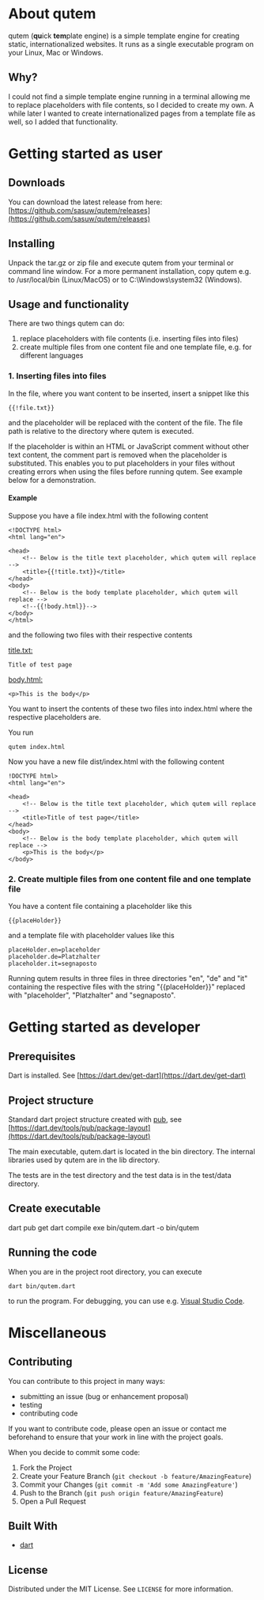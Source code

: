<!-- ABOUT THE PROJECT -->
# About qutem

qutem (**qu**ick **tem**plate engine) is a simple template engine for creating static, internationalized websites. It runs as a single executable program on your Linux, Mac or Windows.

## Why?

I could not find a simple template engine running in a terminal allowing me to replace placeholders with file contents, so I decided to create my own. A while later I wanted to create internationalized pages from a template file as well, so I added that functionality.

# Getting started as user

## Downloads

You can download the latest release from here: [https://github.com/sasuw/qutem/releases](https://github.com/sasuw/qutem/releases)

## Installing

Unpack the tar.gz or zip file and execute qutem from your terminal or command line window. For a more permanent installation, copy qutem e.g. to /usr/local/bin (Linux/MacOS) or to C:\Windows\system32 (Windows).

## Usage and functionality

There are two things qutem can do:  
 1. replace placeholders with file contents (i.e. inserting files into files)  
 2. create multiple files from one content file and one template file, e.g. for different languages

### 1. Inserting files into files

In the file, where you want content to be inserted, insert a snippet like this

    {{!file.txt}}

and the placeholder will be replaced with the content of the file. The file path is relative to the directory where qutem is executed. 

If the placeholder is within an HTML or JavaScript comment without other text content, the comment part is removed when the placeholder is substituted. This enables you to put placeholders in your files without creating errors when using the files before running qutem. See example below for a demonstration.

#### Example

Suppose you have a file index.html with the following content

    <!DOCTYPE html>
    <html lang="en">
    
    <head>
        <!-- Below is the title text placeholder, which qutem will replace -->
    	<title>{{!title.txt}}</title>
    </head>
    <body>
    	<!-- Below is the body template placeholder, which qutem will replace -->
        <!--{{!body.html}}-->
    </body>
    </html>

and the following two files with their respective contents

<u>title.txt:</u>

    Title of test page

<u>body.html:</u>

    <p>This is the body</p>

You want to insert the contents of these two files into index.html where the respective placeholders are.

You run

    qutem index.html

Now you have a new file dist/index.html with the following content

    !DOCTYPE html>
    <html lang="en">
    
    <head>
        <!-- Below is the title text placeholder, which qutem will replace -->
    	<title>Title of test page</title>        
    </head>
    <body>
    	<!-- Below is the body template placeholder, which qutem will replace -->
        <p>This is the body</p>
    </body>

### 2. Create multiple files from one content file and one template file

You have a content file containing a placeholder like this

    {{placeHolder}}

and a template file with placeholder values like this

    placeHolder.en=placeholder
    placeholder.de=Platzhalter
    placeholder.it=segnaposto

Running qutem results in three files in three directories "en", "de" and "it" containing the respective files with the string "{{placeHolder}}" replaced with "placeholder", "Platzhalter" and "segnaposto".

# Getting started as developer

## Prerequisites

Dart is installed. See [https://dart.dev/get-dart](https://dart.dev/get-dart)

## Project structure

Standard dart project structure created with [pub](https://dart.dev/tools/pub/cmd), see [https://dart.dev/tools/pub/package-layout](https://dart.dev/tools/pub/package-layout)

The main executable, qutem.dart is located in the bin directory. The internal libraries used by qutem are in the lib directory.

The tests are in the test directory and the test data is in the test/data directory.

## Create executable

  dart pub get
  dart compile exe bin/qutem.dart -o bin/qutem

## Running the code

When you are in the project root directory, you can execute

    dart bin/qutem.dart

to run the program. For debugging, you can use e.g. [Visual Studio Code](https://code.visualstudio.com/).


# Miscellaneous

<!-- CONTRIBUTING -->
## Contributing

You can contribute to this project in many ways:

  * submitting an issue (bug or enhancement proposal) 
  * testing
  * contributing code

If you want to contribute code, please open an issue or contact me beforehand to ensure that your work in line with the project goals.

When you decide to commit some code:

1. Fork the Project
2. Create your Feature Branch (`git checkout -b feature/AmazingFeature`)
3. Commit your Changes (`git commit -m 'Add some AmazingFeature'`)
4. Push to the Branch (`git push origin feature/AmazingFeature`)
5. Open a Pull Request

## Built With

* [dart](https://dart.dev)

<!-- LICENSE -->
## License

Distributed under the MIT License. See `LICENSE` for more information.